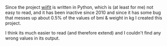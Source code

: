 Since the project [wiifit](http://code.google.com/p/wiifit) is written in Python, which is (at least for me) not easy to read, and it has been inactive since 2010 and since it has some bug that messes up about 0.5% of the values of bmi & weight in kg I created this project.

I think its much easier to read (and therefore extend) and I couldn't find any wrong values in its output.